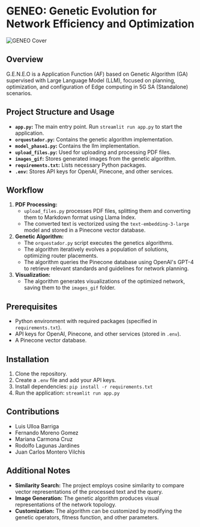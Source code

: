 # GENEO: Genetic Evolution for Network Efficiency and Optimization


![GENEO Cover](geneo_portada.jpg)


## Overview
G.E.N.E.O is a Application Function (AF) based on Genetic Algorithm (GA) supervised with Large Language Model (LLM), focused on planning, optimization, and configuration of Edge computing in 5G SA (Standalone) scenarios.

## Project Structure and Usage
* **`app.py`:** The main entry point. Run `streamlit run app.py` to start the application.
* **`orquestador.py`:** Contains the genetic algorithm implementation.
* **`model_phase1.py`:** Contains the llm implementation.
* **`upload_files.py`:** Used for uploading and processing PDF files.
* **`images_gif`:** Stores generated images from the genetic algorithm.
* **`requirements.txt`:** Lists necessary Python packages.
* **`.env`:** Stores API keys for OpenAI, Pinecone, and other services.

## Workflow
1. **PDF Processing:**
   * `upload_files.py` processes PDF files, splitting them and converting them to Markdown format using Llama Index.
   * The converted text is vectorized using the `text-embedding-3-large` model and stored in a Pinecone vector database.
2. **Genetic Algorithm:**
   * The `orquestador.py` script executes the genetics algorithms.
   * The algorithm iteratively evolves a population of solutions, optimizing router placements.
   * The algorithm queries the Pinecone database using OpenAI's GPT-4 to retrieve relevant standards and guidelines for network planning.
3. **Visualization:**
   * The algorithm generates visualizations of the optimized network, saving them to the `images_gif` folder.

## Prerequisites
* Python environment with required packages (specified in `requirements.txt`).
* API keys for OpenAI, Pinecone, and other services (stored in `.env`).
* A Pinecone vector database.

## Installation
1. Clone the repository.
2. Create a `.env` file and add your API keys.
3. Install dependencies: `pip install -r requirements.txt`
4. Run the application: `streamlit run app.py`

## Contributions

- Luis Ulloa Barriga
- Fernando Moreno Gomez
- Mariana Carmona Cruz
- Rodolfo Lagunas Jardines
- Juan Carlos Montero Vilchis

## Additional Notes
* **Similarity Search:** The project employs cosine similarity to compare vector representations of the processed text and the query.
* **Image Generation:** The genetic algorithm produces visual representations of the network topology.
* **Customization:** The algorithm can be customized by modifying the genetic operators, fitness function, and other parameters.

